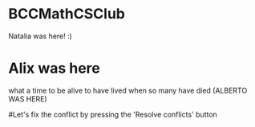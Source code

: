 # BCCMathCSClub

Natalia was here! :)

# Alix was here

what a time to be alive to have lived when so many have died (ALBERTO WAS HERE)


#Let's fix the conflict by pressing the 'Resolve conflicts' button


